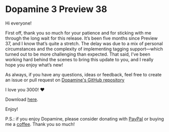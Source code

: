 # Dopamine 3 Preview 38

Hi everyone!

First off, thank you so much for your patience and for sticking with me through the long wait for this release.
It’s been five months since Preview 37, and I know that’s quite a stretch. The delay was due to a mix of personal circumstances and the complexity of implementing tagging support—which turned out to be more challenging than expected.
That said, I’ve been working hard behind the scenes to bring this update to you, and I really hope you enjoy what’s new!

As always, if you have any questions, ideas or feedback, feel free to create an issue or pull request on [Dopamine's GitHub repository](https://github.com/digimezzo/dopamine)

I love you 3000! ❤️

Download [here](https://github.com/digimezzo/dopamine/releases/tag/v3.0.0-preview.38).

Enjoy!

P.S.: if you enjoy Dopamine, please consider donating with [PayPal](https://www.paypal.com/donate/?hosted_button_id=N9Z4D62P24KRU) or buying me a [coffee](https://ko-fi.com/S6S11K63U). Thank you so much!
